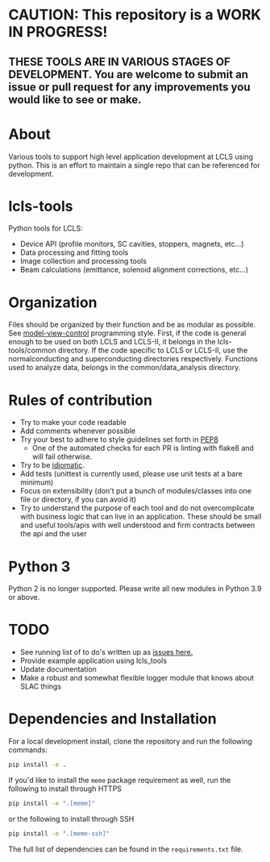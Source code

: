 # CAUTION: This repository is a WORK IN PROGRESS!
## THESE TOOLS ARE IN VARIOUS STAGES OF DEVELOPMENT. You are welcome to submit an issue or pull request for any improvements you would like to see or make.

# About
Various tools to support high level application development at LCLS using python.  This is an effort to maintain a single repo that can be referenced for development.

# lcls-tools
Python tools for LCLS:
* Device API (profile monitors, SC cavities, stoppers, magnets, etc...)
* Data processing and fitting tools
* Image collection and processing tools
* Beam calculations (emittance, solenoid alignment corrections, etc...)

# Organization
Files should be organized by their function and be as modular as possible. See [model-view-control](https://www.codecademy.com/article/mvc) programming style.
First, if the code is general enough to be used on both LCLS and LCLS-II, it belongs in the lcls-tools/common directory.
If the code specific to LCLS or LCLS-II, use the normalconducting and superconducting directories respectively.
Functions used to analyze data, belongs in the common/data_analysis directory.

# Rules of contribution
* Try to make your code readable
* Add comments whenever possible
* Try your best to adhere to style guidelines set forth in [PEP8](https://www.python.org/dev/peps/pep-0008/)
  * One of the automated checks for each PR is linting with flake8 and will fail otherwise.
* Try to be [idiomatic](https://docs.python-guide.org/writing/style).
* Add tests (unittest is currently used, please use unit tests at a bare minimum)
* Focus on extensibility (don't put a bunch of modules/classes into one file or directory, if you can avoid it)
* Try to understand the purpose of each tool and do not overcomplicate with business logic that can live in an application. These should be small and useful tools/apis with well understood and firm contracts between the api and the user

# Python 3
Python 2 is no longer supported. Please write all new modules in Python 3.9 or above.

# TODO
* See running list of to do's written up as [issues here.](https://github.com/slaclab/lcls-tools/issues)
* Provide example application using lcls_tools
* Update documentation
* Make a robust and somewhat flexible logger module that knows about SLAC things

# Dependencies and Installation

For a local development install, clone the repository and run the following commands:
```bash
pip install -e .
```

If you'd like to install the `meme` package requirement as well, run the following to install through HTTPS
```bash
pip install -e ".[meme]"
```

or the following to install through SSH
```bash
pip install -e ".[meme-ssh]"
```

The full list of dependencies can be found in the `requirements.txt` file.
